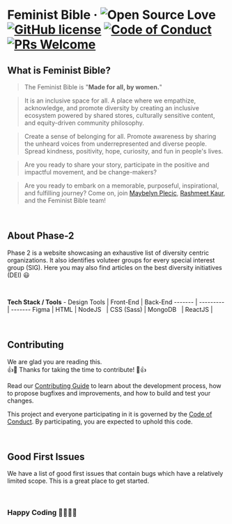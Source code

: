 # Feminist Bible &middot; ![Open Source Love](https://badges.frapsoft.com/os/v2/open-source.svg?v=103) [![GitHub license](https://img.shields.io/badge/license-MIT-blue.svg)](https://github.com/girlscript/feminist-bible-phase-2/blob/master/LICENSE) [![Code of Conduct](https://img.shields.io/badge/%E2%9D%A4-code%20of%20conduct-blue.svg)](https://github.com/girlscript/feminist-bible-phase-2/blob/master/CODEOFCONDUCT.md) [![PRs Welcome](https://img.shields.io/badge/PRs-welcome-green.svg)](https://github.com/girlscript/feminist-bible-phase-2/blob/master/CONTRIBUTING.md)

## What is Feminist Bible?

> The Feminist Bible is "**Made for all, by women.**"  

> It is an inclusive space for all. A place where we empathize, acknowledge, and promote diversity by creating an inclusive ecosystem powered by shared stores, culturally sensitive content, and equity-driven community philosophy.    

> Create a sense of belonging for all. 
Promote awareness by sharing the unheard voices from underrepresented and diverse people.  
Spread kindness, positivity, hope, curiosity, and fun in people's lives.

> Are you ready to share your story, participate in the positive and impactful movement, and be change-makers?

> Are you ready to embark on a memorable, purposeful, inspirational, and fulfilling journey? Come on, join [Maybelyn Plecic](https://www.linkedin.com/in/maybelynplecic), [Rashmeet Kaur](https://www.linkedin.com/in/kaurrashmeet27/), and the Feminist Bible team!

<br />

## About Phase-2 
Phase 2 is a website showcasing an exhaustive list of diversity centric organizations. It also identifies voluteer groups for every special interest group (SIG). Here you may also find articles on the best diversity initiatives (DEI) 😃

<br />

**Tech Stack / Tools** - 
Design Tools    | Front-End     | Back-End
-------         | ---------     | -------
Figma           | HTML          | NodeJS
&nbsp;          | CSS (Sass)    | MongoDB
&nbsp;          | ReactJS       | &nbsp;

<br />

## Contributing
We are glad you are reading this. <br />
👍🎉 Thanks for taking the time to contribute! 🎉👍

Read our [Contributing Guide](https://github.com/girlscript/feminist-bible-phase-2/blob/master/CONTRIBUTING.md) to learn about the development process, how to propose bugfixes and improvements, and how to build and test your changes.

This project and everyone participating in it is governed by the [Code of Conduct](https://github.com/girlscript/feminist-bible-phase-2/blob/master/CODEOFCONDUCT.md). By participating, you are expected to uphold this code.

<br />

## Good First Issues
We have a list of good first issues that contain bugs which have a relatively limited scope. This is a great place to get started.

<br />

### Happy Coding 👩‍💻👩‍💻